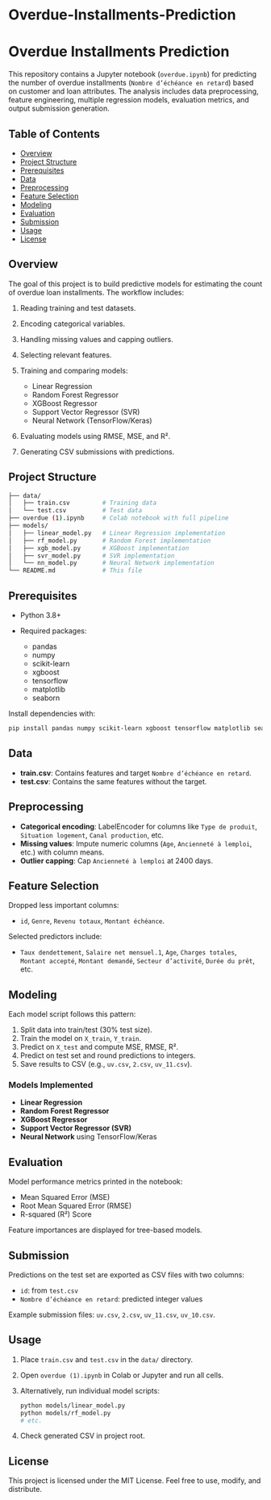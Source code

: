 # Overdue-Installments-Prediction
# Overdue Installments Prediction

This repository contains a Jupyter notebook (`overdue.ipynb`) for predicting the number of overdue installments (`Nombre d’échéance en retard`) based on customer and loan attributes. The analysis includes data preprocessing, feature engineering, multiple regression models, evaluation metrics, and output submission generation.

## Table of Contents

* [Overview](#overview)
* [Project Structure](#project-structure)
* [Prerequisites](#prerequisites)
* [Data](#data)
* [Preprocessing](#preprocessing)
* [Feature Selection](#feature-selection)
* [Modeling](#modeling)
* [Evaluation](#evaluation)
* [Submission](#submission)
* [Usage](#usage)
* [License](#license)

## Overview

The goal of this project is to build predictive models for estimating the count of overdue loan installments. The workflow includes:

1. Reading training and test datasets.
2. Encoding categorical variables.
3. Handling missing values and capping outliers.
4. Selecting relevant features.
5. Training and comparing models:

   * Linear Regression
   * Random Forest Regressor
   * XGBoost Regressor
   * Support Vector Regressor (SVR)
   * Neural Network (TensorFlow/Keras)
6. Evaluating models using RMSE, MSE, and R².
7. Generating CSV submissions with predictions.

## Project Structure

```bash
├── data/
│   ├── train.csv         # Training data
│   └── test.csv          # Test data
├── overdue (1).ipynb     # Colab notebook with full pipeline
├── models/
│   ├── linear_model.py   # Linear Regression implementation
│   ├── rf_model.py       # Random Forest implementation
│   ├── xgb_model.py      # XGBoost implementation
│   ├── svr_model.py      # SVR implementation
│   └── nn_model.py       # Neural Network implementation
└── README.md             # This file
```

## Prerequisites

* Python 3.8+
* Required packages:

  * pandas
  * numpy
  * scikit-learn
  * xgboost
  * tensorflow
  * matplotlib
  * seaborn

Install dependencies with:

```bash
pip install pandas numpy scikit-learn xgboost tensorflow matplotlib seaborn
```

## Data

* **train.csv**: Contains features and target `Nombre d’échéance en retard`.
* **test.csv**: Contains the same features without the target.

## Preprocessing

* **Categorical encoding**: LabelEncoder for columns like `Type de produit`, `Situation logement`, `Canal production`, etc.
* **Missing values**: Impute numeric columns (`Age`, `Ancienneté à lemploi`, etc.) with column means.
* **Outlier capping**: Cap `Ancienneté à lemploi` at 2400 days.

## Feature Selection

Dropped less important columns:

* `id`, `Genre`, `Revenu totaux`, `Montant échéance`.

Selected predictors include:

* `Taux dendettement`, `Salaire net mensuel.1`, `Age`, `Charges totales`, `Montant accepté`, `Montant demandé`, `Secteur d’activité`, `Durée du prêt`, etc.

## Modeling

Each model script follows this pattern:

1. Split data into train/test (30% test size).
2. Train the model on `X_train`, `Y_train`.
3. Predict on `X_test` and compute MSE, RMSE, R².
4. Predict on test set and round predictions to integers.
5. Save results to CSV (e.g., `uv.csv`, `2.csv`, `uv_11.csv`).

### Models Implemented

* **Linear Regression**
* **Random Forest Regressor**
* **XGBoost Regressor**
* **Support Vector Regressor (SVR)**
* **Neural Network** using TensorFlow/Keras

## Evaluation

Model performance metrics printed in the notebook:

* Mean Squared Error (MSE)
* Root Mean Squared Error (RMSE)
* R-squared (R²) Score

Feature importances are displayed for tree-based models.

## Submission

Predictions on the test set are exported as CSV files with two columns:

* `id`: from `test.csv`
* `Nombre d’échéance en retard`: predicted integer values

Example submission files: `uv.csv`, `2.csv`, `uv_11.csv`, `uv_10.csv`.

## Usage

1. Place `train.csv` and `test.csv` in the `data/` directory.

2. Open `overdue (1).ipynb` in Colab or Jupyter and run all cells.

3. Alternatively, run individual model scripts:

   ```bash
   python models/linear_model.py
   python models/rf_model.py
   # etc.
   ```

4. Check generated CSV in project root.

## License

This project is licensed under the MIT License. Feel free to use, modify, and distribute.
